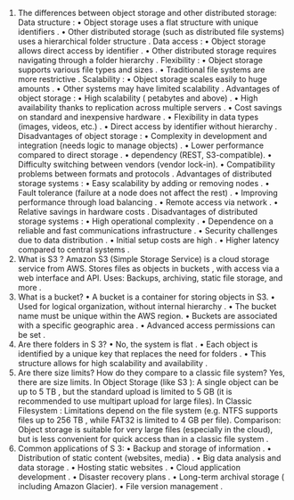1.	The differences between object storage and other distributed storage:
Data structure :
•	Object storage uses a flat structure with unique identifiers .
•	Other distributed storage (such as distributed file systems) uses a hierarchical folder structure .
Data access :
•	Object storage allows direct access by identifier .
•	Other distributed storage requires navigating through a folder hierarchy .
Flexibility :
•	Object storage supports various file types and sizes .
•	Traditional file systems are more restrictive .
Scalability :
•	Object storage scales easily to huge amounts .
•	Other systems may have limited scalability .
Advantages of object storage :
•	High scalability ( petabytes and above) .
•	High availability thanks to replication across multiple servers .
•	Cost savings on standard and inexpensive hardware .
•	Flexibility in data types (images, videos, etc.) .
•	Direct access by identifier without hierarchy .
Disadvantages of object storage :
•	Complexity in development and integration (needs logic to manage objects) .
•	Lower performance compared to direct storage .
•	dependency (REST, S3-compatible).
•	Difficulty switching between vendors (vendor lock-in).
•	Compatibility problems between formats and protocols .
Advantages of distributed storage systems :
•	Easy scalability by adding or removing nodes .
•	Fault tolerance (failure at a node does not affect the rest) .
•	Improving performance through load balancing .
•	Remote access via network .
•	Relative savings in hardware costs .
Disadvantages of distributed storage systems :
•	High operational complexity .
•	Dependence on a reliable and fast communications infrastructure .
•	Security challenges due to data distribution .
•	Initial setup costs are high .
•	Higher latency compared to central systems .
2.	What is S3 ?
Amazon S3 (Simple Storage Service) is a cloud storage service from AWS. 
Stores files as objects in buckets , with access via a web interface and API. 
Uses: Backups, archiving, static file storage, and more .
3.	What is a bucket?
•	A bucket is a container for storing objects in S3.
•	Used for logical organization, without internal hierarchy .
•	The bucket name must be unique within the AWS region.
•	Buckets are associated with a specific geographic area .
•	Advanced access permissions can be set .
4.	Are there folders in S 3?
•	No, the system is flat .
•	Each object is identified by a unique key that replaces the need for folders .
•	This structure allows for high scalability and availability .
5.	Are there size limits? How do they compare to a classic file system? 
Yes, there are size limits.
In Object Storage (like S3 ):
A single object can be up to 5 TB , but the standard upload is limited to 5 GB (it is recommended to use multipart upload for large files).
In Classic Filesystem :
Limitations depend on the file system (e.g. NTFS supports files up to 256 TB , while FAT32 is limited to 4 GB per file).
Comparison:
Object storage is suitable for very large files (especially in the cloud), but is less convenient for quick access than in a classic file system .
6.	Common applications of S 3:
•	Backup and storage of information .
•	Distribution of static content (websites, media) .
•	Big data analysis and data storage .
•	Hosting static websites .
•	Cloud application development .
•	Disaster recovery plans .
•	Long-term archival storage ( including Amazon Glacier).
•	File version management .



